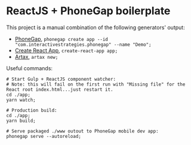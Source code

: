 
# ReactJS + PhoneGap boilerplate

This project is a manual combination of the following generators' output:

* [PhoneGap](http://docs.phonegap.com/getting-started/3-create-your-app/cli), `phonegap create app --id "com.interactivestrategies.phonegap" --name "Demo";`
* [Create React App](https://create-react-app.dev), `create-react-app app;`
* [Artax](https://www.npmjs.com/package/artax), `artax new;`

Useful commands:

    # Start Gulp + ReactJS component watcher:
    # Note: this will fail on the first run with "Missing file" for the React root index.html...just restart it.
    cd ./app;
    yarn watch;
    
    # Production build:
    cd ./app;
    yarn build;
    
    # Serve packaged ./www outout to PhoneGap mobile dev app:
    phonegap serve --autoreload;
